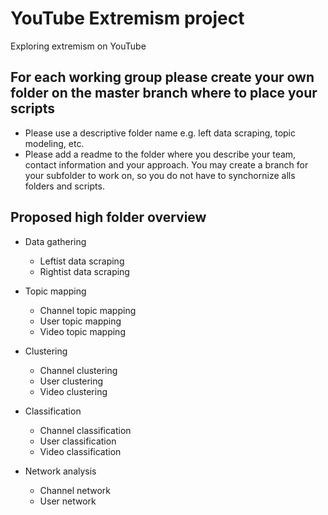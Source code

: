 # YouTube Extremism project
Exploring extremism on YouTube

## For each working group please create your own folder on the master branch where to place your scripts
- Please use a descriptive folder name e.g. left data scraping, topic modeling, etc.
- Please add a readme to the folder where you describe your team, contact information and your approach. You may create a branch for your subfolder to work on, so you do not have to synchornize alls folders and scripts.

## Proposed high folder overview

- Data gathering
  - Leftist data scraping
  - Rightist data scraping
  
- Topic mapping
  - Channel topic mapping
  - User topic mapping
  - Video topic mapping
  
- Clustering
  - Channel clustering
  - User clustering
  - Video clustering
  
- Classification
  - Channel classification
  - User classification
  - Video classification
  
- Network analysis
  - Channel network
  - User network
